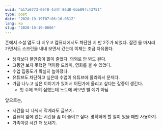 ```yaml
---
uuid: "b17a6773-05f0-4d4f-86d8-6bb89fc43751"
type: post
date: "2020-10-19T07:06:16.051Z"
lang: ko
slug: "2020-10-19-0006"
---
```


폰에서 소셜 앱도 다 지우고 컴퓨터에서도 차단한 지 만 2주가 되었다. 잠깐 물 마시러 가면서도 스크린을 내내 보면서 갔는데 이제는 조금 자유롭다.

- 생각보다 불안증이 많이 줄었다. 의외로 안 봐도 된다.
- 그동안 보지 못했던 책이랑 드라마, 영화를 볼 수 있었다.
- 수업 집중도가 확실히 높아졌다.
- 유튜브도 차단하고 싶은데 수업이 유튜브에 올라와서 문제다.
- 가끔 나누고 싶은 이야기가 있어서 어딘가에 올리고 싶다는 갈증이 생긴다.
  - 첫 주에 특히 심했는데 노트에 써보면 별 얘기 아님

앞으로는,

- 시간을 더 나눠서 작게라도 글쓰기.
- 컴퓨터 앞에 앉는 시간을 좀 더 줄이고 싶다. 명확하게 할 일이 있을 때만 사용하기.
- 가족이랑 시간 더 보내기.
